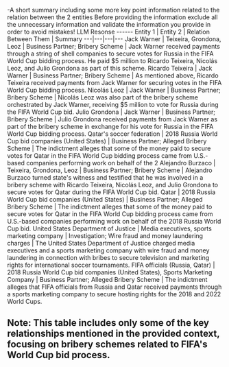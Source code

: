  -A short summary including some more key point information related to the relation between the 2 entities 
 Before providing the information exclude all the unnecessary information and validate the information you provide in order to avoid mistakes!
LLM Resonse 
------ Entity 
1 | Entity 2 | Relation Between Them | Summary
---|---|---|---
Jack Warner | Teixeira, Grondona, Leoz | Business Partner; Bribery Scheme | Jack Warner received payments through a string of shell companies to secure votes for Russia in the FIFA World Cup bidding process. He paid $5 million to Ricardo Teixeira, Nicolás Leoz, and Julio Grondona as part of this scheme.
Ricardo Teixeira | Jack Warner | Business Partner; Bribery Scheme | As mentioned above, Ricardo Teixeira received payments from Jack Warner for securing votes in the FIFA World Cup bidding process.
Nicolás Leoz | Jack Warner | Business Partner; Bribery Scheme | Nicolás Leoz was also part of the bribery scheme orchestrated by Jack Warner, receiving $5 million to vote for Russia during the FIFA World Cup bid.
Julio Grondona | Jack Warner | Business Partner; Bribery Scheme | Julio Grondona received payments from Jack Warner as part of the bribery scheme in exchange for his vote for Russia in the FIFA World Cup bidding process.
Qatar's soccer federation | 2018 Russia World Cup bid companies (United States) | Business Partner; Alleged Bribery Scheme | The indictment alleges that some of the money paid to secure votes for Qatar in the FIFA World Cup bidding process came from U.S.-based companies performing work on behalf of the 2
Alejandro Burzaco | Teixeira, Grondona, Leoz | Business Partner; Bribery Scheme | Alejandro Burzaco turned state's witness and testified that he was involved in a bribery scheme with Ricardo Teixeira, Nicolás Leoz, and Julio Grondona to secure votes for Qatar during the FIFA World Cup bid.
Qatar | 2018 Russia World Cup bid companies (United States) | Business Partner; Alleged Bribery Scheme | The indictment alleges that some of the money paid to secure votes for Qatar in the FIFA World Cup bidding process came from U.S.-based companies performing work on behalf of the 2018 Russia World Cup bid.
United States Department of Justice | Media executives, sports marketing company | Investigation; Wire fraud and money laundering charges | The United States Department of Justice charged media executives and a sports marketing company with wire fraud and money laundering in connection with bribes to secure television and marketing rights for international soccer tournaments.
FIFA officials (Russia, Qatar) | 2018 Russia World Cup bid companies (United States), Sports Marketing Company | Business Partner; Alleged Bribery Scheme | The indictment alleges that FIFA officials from Russia and Qatar received payments through a sports marketing company to secure hosting rights for the 2018 and 2022 World Cups.

Note: This table includes only some of the key relationships mentioned in the provided context, focusing on bribery schemes related to FIFA's World Cup bid process.
------